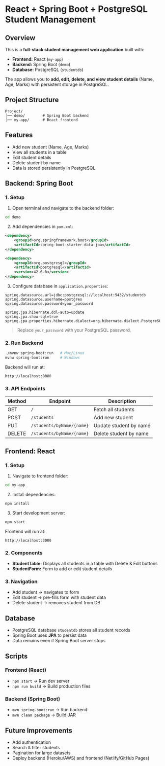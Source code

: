 

# React + Spring Boot + PostgreSQL Student Management

## Overview

This is a **full-stack student management web application** built with:

* **Frontend:** React (`my-app`)
* **Backend:** Spring Boot (`demo`)
* **Database:** PostgreSQL (`studentdb`)

The app allows you to **add, edit, delete, and view student details** (Name, Age, Marks) with persistent storage in PostgreSQL.


## Project Structure

```
Project/
│── demo/        # Spring Boot backend
│── my-app/      # React frontend
```



## Features

* Add new student (Name, Age, Marks)
* View all students in a table
* Edit student details
* Delete student by name
* Data is stored persistently in PostgreSQL



## Backend: Spring Boot

### 1. Setup

1. Open terminal and navigate to the backend folder:

```bash
cd demo
```

2. Add dependencies in `pom.xml`:

```xml
<dependency>
    <groupId>org.springframework.boot</groupId>
    <artifactId>spring-boot-starter-data-jpa</artifactId>
</dependency>

<dependency>
    <groupId>org.postgresql</groupId>
    <artifactId>postgresql</artifactId>
    <version>42.6.0</version>
</dependency>
```

3. Configure database in `application.properties`:

```properties
spring.datasource.url=jdbc:postgresql://localhost:5432/studentdb
spring.datasource.username=postgres
spring.datasource.password=your_password

spring.jpa.hibernate.ddl-auto=update
spring.jpa.show-sql=true
spring.jpa.properties.hibernate.dialect=org.hibernate.dialect.PostgreSQLDialect
```

> Replace `your_password` with your PostgreSQL password.


### 2. Run Backend

```bash
./mvnw spring-boot:run   # Mac/Linux
mvnw spring-boot:run     # Windows
```

Backend will run at:

```
http://localhost:8080
```



### 3. API Endpoints

| Method | Endpoint                  | Description            |
| ------ | ------------------------- | ---------------------- |
| GET    | `/`                       | Fetch all students     |
| POST   | `/students`               | Add new student        |
| PUT    | `/students/byName/{name}` | Update student by name |
| DELETE | `/students/byName/{name}` | Delete student by name |



## Frontend: React

### 1. Setup

1. Navigate to frontend folder:

```bash
cd my-app
```

2. Install dependencies:

```bash
npm install
```

3. Start development server:

```bash
npm start
```

Frontend will run at:

```
http://localhost:3000
```



### 2. Components

* **StudentTable:** Displays all students in a table with Delete & Edit buttons
* **StudentForm:** Form to add or edit student details



### 3. Navigation

* Add student → navigates to form
* Edit student → pre-fills form with student data
* Delete student → removes student from DB



## Database

* PostgreSQL database `studentdb` stores all student records
* Spring Boot uses **JPA** to persist data
* Data remains even if Spring Boot server stops



## Scripts

### Frontend (React)

* `npm start` → Run dev server
* `npm run build` → Build production files

### Backend (Spring Boot)

* `mvn spring-boot:run` → Run backend
* `mvn clean package` → Build JAR



## Future Improvements

* Add authentication
* Search & filter students
* Pagination for large datasets
* Deploy backend (Heroku/AWS) and frontend (Netlify/GitHub Pages)




